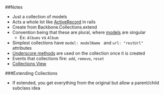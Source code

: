 ##Notes

* Just a collection of models
* Acts a whole lot like [ActiveRecord][1] in rails
* Create from Backbone.Collections.extend
* Convention being that these are plural, where [models][2] are singular
	* Ex: `Albums` vs `Album`
* Simplest collections have `model: modelName ` and `url: "restUrl" ` attributes
* [Underscore methods][3] are used on the collection once it is created
* Events that collections fire: `add`, `remove`, `reset`
* [Collections View][4]

###Extending Collections

* If extended, you get everything from the original but allow a parent/child subclass idea

[1]: ActiveRecord
[2]: BackboneJs_models
[3]: http://underscorejs.org/#collections
[4]: BackboneJs_views
